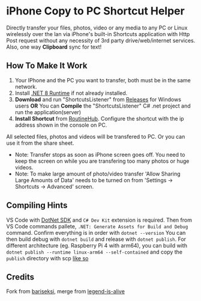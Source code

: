 # iPhone Copy to PC Shortcut Helper
Directly transfer your files, photos, video or any media to any PC or Linux wirelessly over the lan via iPhone's built-in Shortcuts application with Http Post request without any necessity of 3rd party drive/web/internet services. 
Also, one way **Clipboard** sync for text! 

## How To Make It Work
1. Your IPhone and the PC you want to transfer, both must be in the same network.
2. Install [.NET 8 Runtime](https://dotnet.microsoft.com/en-us/download/dotnet/8.0) if not already installed.
3. **Download** and run "ShortcutsListener" from [Releases](https://github.com/shajul/ios-shortcuts-files-to-pc/releases/latest/) for Windows users **OR** You can **Compile** the "ShortcutsListener" C# .net project and run the application(server)
4. **Install Shortcut** from [RoutineHub](https://routinehub.co/shortcut/17314/). Configure the shortcut with the ip address shown in the console on PC.

All selected files, photos and videos will be transfered to PC. Or you can use it from the share sheet.

- Note: Transfer stops as soon as iPhone screen goes off. You need to keep the screen on while you are transfering too many photos or huge videos.
- Note: To make large amount of photo/video transfer 'Allow Sharing Large Amounts of Data' needs to be turned on from 'Settings -> Shortcuts -> Advanced' screen.

## Compiling Hints
VS Code with [DotNet SDK](https://dotnet.microsoft.com/en-us/download) and `C# Dev Kit` extension is required.
Then from VS Code commands pallete, `.NET: Generate Assets for Build and Debug` command.
Confirm everything is in order with `dotnet --version`
You can then build debug with `dotnet build` and release with `dotnet publish`.
For different architecture (eg. Raspberry Pi 4 with arm64), you can build with `dotnet publish --runtime linux-arm64 --self-contained` and copy the `publish` directory with scp [like so](https://learn.microsoft.com/en-us/dotnet/iot/deployment) 

## Credits
Fork from [bariseksi](https://github.com/bariseksi/iphone-shortcuts-media-transfer), merge from [legend-is-alive](https://github.com/legend-is-alive/iphone-shortcuts-media-transfer)
